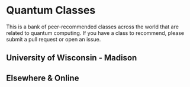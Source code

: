 # Quantum Classes

This is a bank of peer-recommended classes across the world that are related to quantum computing. If you have a class to recommend, please submit a pull request or open an issue.

## University of Wisconsin - Madison

## Elsewhere & Online
